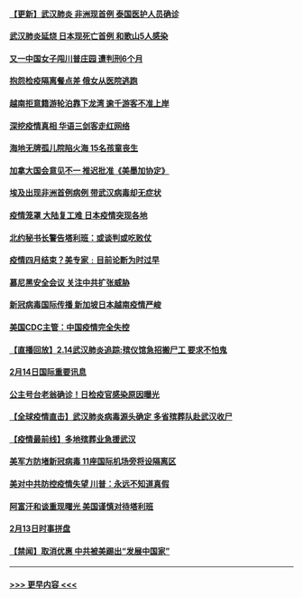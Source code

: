 #### [【更新】武汉肺炎 非洲现首例 泰国医护人员确诊](../pages/prog202/a102770740.md?t=02152011) 
#### [武汉肺炎延烧 日本现死亡首例 和歌山5人感染](../pages/prog202/a102777815.md?t=02152011) 
#### [又一中国女子闯川普庄园 遭判刑6个月](../pages/prog202/a102777673.md?t=02152011) 
#### [抱怨检疫隔离餐点差 俄女从医院逃跑](../pages/prog202/a102777667.md?t=02152011) 
#### [越南拒意籍游轮泊靠下龙湾 逾千游客不准上岸](../pages/prog202/a102777646.md?t=02152011) 
#### [深挖疫情真相 华语三剑客走红网络](../pages/prog202/a102777624.md?t=02152011) 
#### [海地无牌孤儿院陷火海 15名孩童丧生](../pages/prog202/a102777620.md?t=02152011) 
#### [加拿大国会意见不一 推迟批准《美墨加协定》](../pages/prog202/a102777575.md?t=02152011) 
#### [埃及出现非洲首例病例 带武汉病毒却无症状](../pages/prog202/a102777559.md?t=02152011) 
#### [疫情笼罩 大陆复工难 日本疫情突现各地](../pages/prog202/a102777455.md?t=02152011) 
#### [北约秘书长警告塔利班：或谈判或吃败仗](../pages/prog202/a102777442.md?t=02152011) 
#### [疫情四月结束？美专家﹕目前论断为时过早](../pages/prog202/a102777248.md?t=02152011) 
#### [慕尼黑安全会议 关注中共扩张威胁](../pages/prog202/a102777254.md?t=02152011) 
#### [新冠病毒国际传播 新加坡日本越南疫情严峻](../pages/prog202/a102777245.md?t=02152011) 
#### [美国CDC主管：中国疫情完全失控](../pages/prog202/a102777236.md?t=02152011) 
#### [【直播回放】2.14武汉肺炎追踪:殡仪馆急招搬尸工 要求不怕鬼](../pages/prog202/a102777141.md?t=02152011) 
#### [2月14日国际重要讯息](../pages/prog202/a102777073.md?t=02152011) 
#### [公主号台老翁确诊！日检疫官感染原因曝光](../pages/prog202/a102777075.md?t=02152011) 
#### [【全球疫情直击】武汉肺炎病毒源头确定 多省殡葬队赴武汉收尸](../pages/prog202/a102777026.md?t=02152011) 
#### [【疫情最前线】多地殡葬业急援武汉](../pages/prog202/a102776986.md?t=02152011) 
#### [美军方防堵新冠病毒 11座国际机场旁将设隔离区](../pages/prog202/a102776870.md?t=02152011) 
#### [美对中共防控疫情失望 川普：永远不知道真假](../pages/prog202/a102776836.md?t=02152011) 
#### [阿富汗和谈重现曙光 美国谨慎对待塔利班](../pages/prog202/a102776748.md?t=02152011) 
#### [2月13日时事拼盘](../pages/prog202/a102776689.md?t=02152011) 
#### [【禁闻】取消优惠 中共被美踢出“发展中国家”](../pages/prog202/a102776670.md?t=02152011) 

----
#### [ >>> 更早内容 <<< ](../indexes/prog202-earlier.md)
